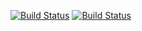 [![Build Status](https://travis-ci.com/beepmill/golang-study.svg?branch=master)](https://travis-ci.com/beepmill/golang-study)
[![Build Status](https://travis-ci.com/beepmill/golang-study.svg?branch=dev)](https://travis-ci.com/beepmill/golang-study)